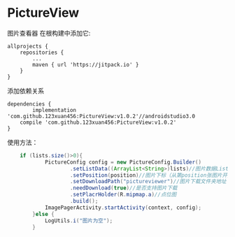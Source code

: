 # PictureView
图片查看器
在根构建中添加它:

	allprojects {
		repositories {
			...
			maven { url 'https://jitpack.io' }
		}
	}
添加依赖关系

	dependencies {
	        implementation 'com.github.123xuan456:PictureView:v1.0.2'//androidstudio3.0 
		compile 'com.github.123xuan456:PictureView:v1.0.2'
	}

使用方法：
```java
	if (lists.size()>0){
            PictureConfig config = new PictureConfig.Builder()
                    .setListData((ArrayList<String>)lists)//图片数据List<String> list
                    .setPosition(position)//图片下标（从第position张图片开始浏览）
                    .setDownloadPath("pictureviewer")//图片下载文件夹地址
                    .needDownload(true)//是否支持图片下载
                    .setPlacrHolder(R.mipmap.a)//点位图
                    .build();
            ImagePagerActivity.startActivity(context, config);
        }else {
            LogUtils.i("图片为空");
        }


